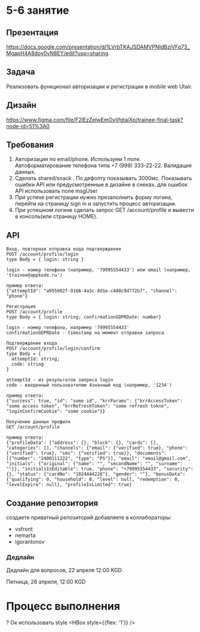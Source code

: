 # 5-6 занятие

## Презентация

https://docs.google.com/presentation/d/1LVrbTKAJSDAMVPNIdBziVFq73_MgapH4A8doy0yN8EY/edit?usp=sharing

## Задача

Реализовать функционал авторизации и регистрации в mobile web Utair.

## Дизайн

https://www.figma.com/file/F2lEzZelwEmOyIifgtaiXp/trainee-final-task?node-id=51%3A0

## Требования

1. Авторизация по email/phone. Используем 1 поле. Автоформатирование телефона типа +7 (999) 333-22-22. Валидация данных.
2. Сделать shared/snack . По дефолту показывать 3000мс. Показывать ошибки API или предусмотренные в дизайне в снеках. для ошибок API использовать поле msgUser
3. При успехе регистрации нужно презаполнить форму логина, перейти на страницу sign in и запустить процесс авторизации.
4. При успешном логине сделать запрос GET /account/profile и вывести в консоль(или страницу HOME).

## API

```
Вход, повторная отправка кода подтверждения
POST /account/profile/login
type Body = { login: string }

login - номер телефона (например, '79995554433') или email (например, 'trainee@appkode.ru')

пример ответа:
{"attemptId": "a955002f-9166-4a3c-8d1e-c488c9d772b7", "channel": "phone"}
```

```
Регистрация
POST /account/profile
type Body = { login: string; confirmationGDPRDate: number}

login - номер телефона, например '79995554433'
confirmationGDPRDate - timestamp на момент отправки запроса

```

```
Подтверждение входа
POST /account/profile/login/confirm
type Body = {
  attemptId: string;
  code: string
}

attemptId - из результатов запроса login
code - введенный пользователем 4значный код (например, '1234')

пример ответа:
{"success": true, "id": "some id", "krrParams": {"krrAccessToken": "some access token", "krrRefreshToken": "some refresh tokne", "loginConfirmCookie": "some cookie"}}
```

```
Получение данных профиля
GET /account/profile

пример ответа:
{"profileData": {"address": {}, "block": {}, "cards": [], "categories": [], "channels": {"email": {"verified": true}, "phone": {"verified": true}, "sms": {"verified": true}}, "documents": [{"number": "2400111222", "type": "PS"}], "email": "email@gmail.com", "initials": {"original": {"name": "", "secondName": "", "surname": ""}}, "initialsIsEditable": true, "phone": "+79995554433", "security": {}, "status": {"cardNo": "1024444228"}, "gender": ""}, "bonusData": {"qualifying": 0, "household": 0, "level": null, "redemption": 0, "levelExpire": null}, "profileIsLimited": true}
```

## Создание репозитория

создаете приватный репозиторий
добавляете в коллабораторы:

- vsfront
- nemarta
- igorantonov

### Дедлайн

Дедлайн для вопросов, 22 апреля 12:00 KGD

Пятница, 26 апреля, 12:00 KGD

# Процесс выполнения

? Ок использовать style <HBox style={{flex: '1'}} />  
